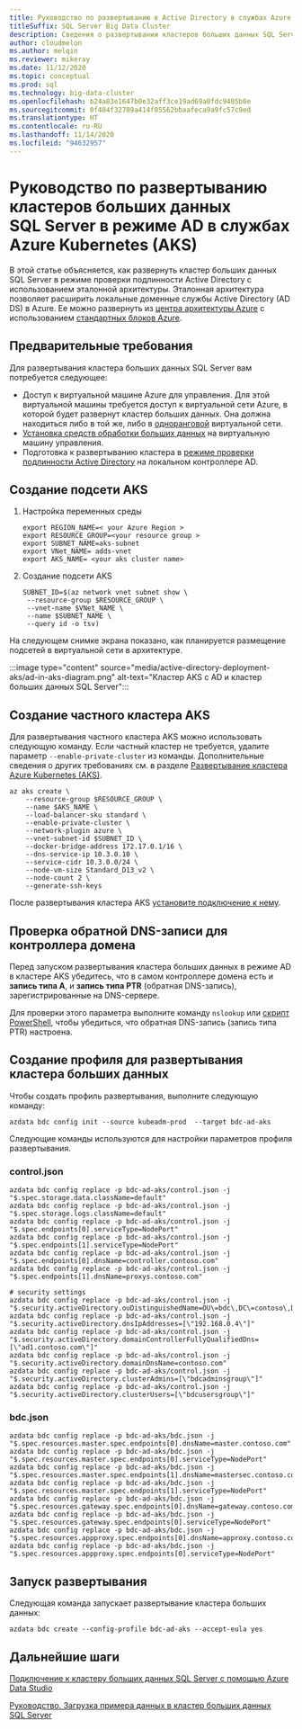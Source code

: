 ```yaml
---
title: Руководство по развертыванию в Active Directory в службах Azure Kubernetes (AKS)
titleSuffix: SQL Server Big Data Cluster
description: Сведения о развертывании кластеров больших данных SQL Server в режиме AD в службах Azure Kubernetes (AKS).
author: cloudmelon
ms.author: melqin
ms.reviewer: mikeray
ms.date: 11/12/2020
ms.topic: conceptual
ms.prod: sql
ms.technology: big-data-cluster
ms.openlocfilehash: b24a83e1647b0e32aff3ce19ad69a0fdc9405b0e
ms.sourcegitcommit: 0f484f32709a414f05562bbaafeca9a9fc57c9ed
ms.translationtype: HT
ms.contentlocale: ru-RU
ms.lasthandoff: 11/14/2020
ms.locfileid: "94632957"
---
```

# <a name="tutorial-deploy-sql-server-big-data-clusters-in-ad-mode-on-azure-kubernetes-services-aks"></a>Руководство по развертыванию кластеров больших данных SQL Server в режиме AD в службах Azure Kubernetes (AKS)

В этой статье объясняется, как развернуть кластер больших данных SQL Server в режиме проверки подлинности Active Directory с использованием эталонной архитектуры. Эталонная архитектура позволяет расширить локальные доменные службы Active Directory (AD DS) в Azure. Ее можно развернуть из [центра архитектуры Azure](https://github.com/mspnp/identity-reference-architectures/tree/master/adds-extend-domain) с использованием [стандартных блоков Azure](https://github.com/mspnp/template-building-blocks/wiki/Install-Azure-Building-Blocks).

## <a name="prerequisites"></a>Предварительные требования

Для развертывания кластера больших данных SQL Server вам потребуется следующее:

* Доступ к виртуальной машине Azure для управления. Для этой виртуальной машины требуется доступ к виртуальной сети Azure, в которой будет развернут кластер больших данных. Она должна находиться либо в той же, либо в [одноранговой](/azure/virtual-network/virtual-network-manage-peering) виртуальной сети.
* [Установка средств обработки больших данных](deploy-big-data-tools.md) на виртуальную машину управления.
* Подготовка к развертыванию кластера в [режиме проверки подлинности Active Directory](active-directory-prerequisites.md) на локальном контроллере AD.

## <a name="create-aks-subnet"></a>Создание подсети AKS

1. Настройка переменных среды

   ```console
   export REGION_NAME=< your Azure Region >
   export RESOURCE_GROUP=<your resource group >
   export SUBNET_NAME=aks-subnet
   export VNet_NAME= adds-vnet
   export AKS_NAME= <your aks cluster name>
   ```

1. Создание подсети AKS

   ```console
   SUBNET_ID=$(az network vnet subnet show \
    --resource-group $RESOURCE_GROUP \
    --vnet-name $VNet_NAME \
    --name $SUBNET_NAME \
    --query id -o tsv)
   ```

На следующем снимке экрана показано, как планируется размещение подсетей в виртуальной сети в архитектуре.

:::image type="content" source="media/active-directory-deployment-aks/ad-in-aks-diagram.png" alt-text="Кластер AKS с AD и кластер больших данных SQL Server":::

## <a name="create-an-aks-private-cluster"></a>Создание частного кластера AKS

Для развертывания частного кластера AKS можно использовать следующую команду. Если частный кластер не требуется, удалите параметр `--enable-private-cluster` из команды. Дополнительные сведения о других требованиях см. в разделе [Развертывание кластера Azure Kubernetes (AKS)](/azure/aks/tutorial-kubernetes-deploy-cluster).

```azurecli
az aks create \
    --resource-group $RESOURCE_GROUP \
    --name $AKS_NAME \
    --load-balancer-sku standard \
    --enable-private-cluster \
    --network-plugin azure \
    --vnet-subnet-id $SUBNET_ID \
    --docker-bridge-address 172.17.0.1/16 \
    --dns-service-ip 10.3.0.10 \
    --service-cidr 10.3.0.0/24 \
    --node-vm-size Standard_D13_v2 \
    --node-count 2 \
    --generate-ssh-keys
```

После развертывания кластера AKS [установите подключение к нему](/azure/aks/tutorial-kubernetes-deploy-cluster#connect-to-cluster-using-kubectl).

## <a name="verify-reverse-dns-entry-for-domain-controller"></a>Проверка обратной DNS-записи для контроллера домена

Перед запуском развертывания кластера больших данных в режиме AD в кластере AKS убедитесь, что в самом контроллере домена есть и **запись типа A**, и **запись типа PTR** (обратная DNS-запись), зарегистрированные на DNS-сервере.

Для проверки этого параметра выполните команду `nslookup` или [скрипт PowerShell](troubleshoot-ad-reverse-lookup-zone.md), чтобы убедиться, что обратная DNS-запись (запись типа PTR) настроена.

## <a name="create-bdc-deployment-profile"></a>Создание профиля для развертывания кластера больших данных

Чтобы создать профиль развертывания, выполните следующую команду:

```console
azdata bdc config init --source kubeadm-prod  --target bdc-ad-aks
```

Следующие команды используются для настройки параметров профиля развертывания.

### <a name="controljson"></a>control.json

```console
azdata bdc config replace -p bdc-ad-aks/control.json -j "$.spec.storage.data.className=default"
azdata bdc config replace -p bdc-ad-aks/control.json -j "$.spec.storage.logs.className=default"
azdata bdc config replace -p bdc-ad-aks/control.json -j "$.spec.endpoints[0].serviceType=NodePort"
azdata bdc config replace -p bdc-ad-aks/control.json -j "$.spec.endpoints[1].serviceType=NodePort"
azdata bdc config replace -p bdc-ad-aks/control.json -j "$.spec.endpoints[0].dnsName=controller.contoso.com"
azdata bdc config replace -p bdc-ad-aks/control.json -j "$.spec.endpoints[1].dnsName=proxys.contoso.com"

# security settings 
azdata bdc config replace -p bdc-ad-aks/control.json -j "$.security.activeDirectory.ouDistinguishedName=OU\=bdc\,DC\=contoso\,DC\=com"
azdata bdc config replace -p bdc-ad-aks/control.json -j "$.security.activeDirectory.dnsIpAddresses=[\"192.168.0.4\"]"
azdata bdc config replace -p bdc-ad-aks/control.json -j "$.security.activeDirectory.domainControllerFullyQualifiedDns=[\"ad1.contoso.com\"]"
azdata bdc config replace -p bdc-ad-aks/control.json -j "$.security.activeDirectory.domainDnsName=contoso.com"
azdata bdc config replace -p bdc-ad-aks/control.json -j "$.security.activeDirectory.clusterAdmins=[\"bdcadminsgroup\"]"
azdata bdc config replace -p bdc-ad-aks/control.json -j "$.security.activeDirectory.clusterUsers=[\"bdcusersgroup\"]"
```

### <a name="bdcjson"></a>bdc.json

```console
azdata bdc config replace -p bdc-ad-aks/bdc.json -j "$.spec.resources.master.spec.endpoints[0].dnsName=master.contoso.com"
azdata bdc config replace -p bdc-ad-aks/bdc.json -j "$.spec.resources.master.spec.endpoints[0].serviceType=NodePort"
azdata bdc config replace -p bdc-ad-aks/bdc.json -j "$.spec.resources.master.spec.endpoints[1].dnsName=mastersec.contoso.com"
azdata bdc config replace -p bdc-ad-aks/bdc.json -j "$.spec.resources.master.spec.endpoints[1].serviceType=NodePort"
azdata bdc config replace -p bdc-ad-aks/bdc.json -j "$.spec.resources.gateway.spec.endpoints[0].dnsName=gateway.contoso.com"
azdata bdc config replace -p bdc-ad-aks/bdc.json -j "$.spec.resources.gateway.spec.endpoints[0].serviceType=NodePort"
azdata bdc config replace -p bdc-ad-aks/bdc.json -j "$.spec.resources.appproxy.spec.endpoints[0].dnsName=approxy.contoso.com"
azdata bdc config replace -p bdc-ad-aks/bdc.json -j "$.spec.resources.appproxy.spec.endpoints[0].serviceType=NodePort"
```

## <a name="initiate-deployment"></a>Запуск развертывания

Следующая команда запускает развертывание кластера больших данных:

```console
azdata bdc create --config-profile bdc-ad-aks --accept-eula yes
```

## <a name="next-steps"></a>Дальнейшие шаги

[Подключение к кластеру больших данных SQL Server с помощью Azure Data Studio](connect-to-big-data-cluster.md)

[Руководство. Загрузка примера данных в кластер больших данных SQL Server](tutorial-load-sample-data.md)